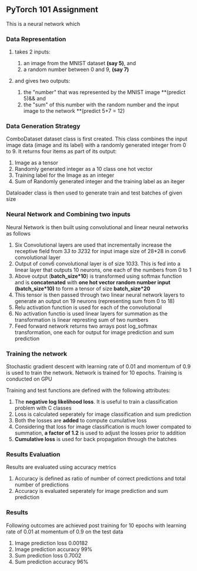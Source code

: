 
## PyTorch 101 Assignment

This is a neural network which 

### Data Representation
1. takes 2 inputs:

	1. an image from the MNIST dataset **(say 5)**, and
	2. a random number between 0 and 9, **(say 7)**

2. and gives two outputs:
	1. the "number" that was represented by the MNIST image **(predict 5)&& and
	2. the "sum" of this number with the random number and the input image to the network **(predict 5+7 = 12)

### Data Generation Strategy

ComboDataset dataset class is first created. This class combines the input image data (image and its label) with a randomly generated integer from 0 to 9. It returns four items as part of its output: 
1. Image as a tensor
2. Randomly generated integer as a 10 class one hot vector
3. Training label for the Image as an integer
4. Sum of Randomly generated integer and the training label as an iteger

Dataloader class is then used to generate train and test batches of given size  

### Neural Network and Combining two inputs
Neural Network is then built using convolutional and linear neural networks as follows  

1. Six Convolutional layers are used that incrementally increase the receptive field from 3*3 to 32*32 for input image size of 28*28 in conv6 convolutional layer  
2. Output of conv6 convolutional layer is of size 10*3*3. This is fed into a linear layer that outputs 10 neurons, one each of the numbers from 0 to 1
3. Above output (**batch_size*10**) is transformed using softmax function and is **concatenated** with **one hot vector random number input (batch_size*10)** to form a tensor of size **batch_size*20**
4. This tensor is then passed through two linear neural network layers to generate an output on 19 neurons (representing sum from 0 to 18)
5. Relu activation function is used for each of the convolutional
6. No activation functio is used linear layers for summation as the transformation is linear represting sum of two numbers
7. Feed forward network returns two arrays post log_softmax transformation, one each for output for image prediction and sum prediction

### Training the network
Stochastic gradient descent with learning rate of 0.01 and momentum of 0.9 is used to train the network. Network is trained for 10 epochs. Training is conducted on GPU

Training and test functions are defined with the following attributes:  
1. The **negative log likelihood loss**. It is useful to train a classification problem with C classes  
2. Loss is calculated seperately for image classification and sum prediction
3. Both the losses are **added** to compute cumulative loss
4. Considering that loss for image classification is much lower compated to summation, **a factor of 1.2** is used to adjust the losses prior to addition
5. **Cumulative loss** is used for back propagation through the batches  

### Results Evaluation
Results are evaluated using accuracy metrics  
1. Accuracy is defined as ratio of number of correct predictions and total number of predictions  
2. Accuracy is evaluated seperately for image prediction and sum prediction  

### Results
Following outcomes are achieved post training for 10 epochs with learning rate of 0.01 at momentum of 0.9  on the test data
1. Image prediction loss 0.00182  
2. Image prediction accuracy 99%  
3. Sum prediction loss 0.7002  
4. Sum prediction accuracy 96%

